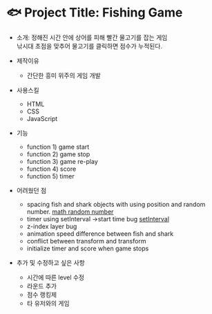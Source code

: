 # :fish: Project Title: Fishing Game

- 소개: 정해진 시간 안에 상어를 피해 빨간 물고기를 잡는 게임 <br>
        낚시대 초점을 맞추어 물고기를 클릭하면 점수가 누적된다.

- 제작이유

  - 간단한 흥미 위주의 게임 개발

- 사용스킬

  - HTML
  - CSS
  - JavaScript

- 기능

  - function 1) game start
  - function 2) game stop
  - function 3) game re-play
  - function 4) score
  - function 5) timer

- 어려웠던 점

  - spacing fish and shark objects with using position and random number.
    [math random number](https://www.udacity.com/blog/2021/04/javascript-random-numbers.html#:~:text=Javascript%20creates%20pseudo%2Drandom%20numbers,it%20will%20never%20be%201.)
  - timer using setInterval ->start time bug
    [setInterval](https://sunnnkim.tistory.com/168)
  - z-index layer bug
  - animation speed difference between fish and shark
  - conflict between transform and transform
  - initialize timer and score when game stops

- 추가 및 수정하고 싶은 사항

  - 시간에 따른 level 수정
  - 라운드 추가
  - 점수 랭킹제
  - 타 유저와의 게임
